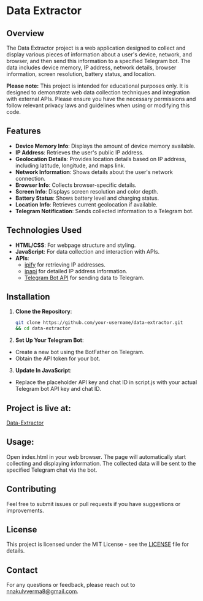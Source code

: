 # Data Extractor

## Overview

The Data Extractor project is a web application designed to collect and display various pieces of information about a user's device, network, and browser, and then send this information to a specified Telegram bot. The data includes device memory, IP address, network details, browser information, screen resolution, battery status, and location.

**Please note:** This project is intended for educational purposes only. It is designed to demonstrate web data collection techniques and integration with external APIs. Please ensure you have the necessary permissions and follow relevant privacy laws and guidelines when using or modifying this code.

## Features

- **Device Memory Info**: Displays the amount of device memory available.
- **IP Address**: Retrieves the user's public IP address.
- **Geolocation Details**: Provides location details based on IP address, including latitude, longitude, and maps link.
- **Network Information**: Shows details about the user's network connection.
- **Browser Info**: Collects browser-specific details.
- **Screen Info**: Displays screen resolution and color depth.
- **Battery Status**: Shows battery level and charging status.
- **Location Info**: Retrieves current geolocation if available.
- **Telegram Notification**: Sends collected information to a Telegram bot.

## Technologies Used

- **HTML/CSS**: For webpage structure and styling.
- **JavaScript**: For data collection and interaction with APIs.
- **APIs**: 
  - [ipify](https://www.ipify.org) for retrieving IP addresses.
  - [ipapi](https://ipapi.co) for detailed IP address information.
  - [Telegram Bot API](https://core.telegram.org/bots/api) for sending data to Telegram.

## Installation

1. **Clone the Repository**:

   ```bash
   git clone https://github.com/your-username/data-extractor.git
   && cd data-extractor
2. **Set Up Your Telegram Bot**:

- Create a new bot using the BotFather on Telegram.
- Obtain the API token for your bot.
3. **Update In JavaScript**:

- Replace the placeholder API key and chat ID in script.js with your actual Telegram bot API key and chat ID.

## Project is live at:
[Data-Extractor](https://nakul-verma2.github.io/projects/data-extractor)
  
## Usage:
Open index.html in your web browser.
The page will automatically start collecting and displaying information.
The collected data will be sent to the specified Telegram chat via the bot.

## Contributing
Feel free to submit issues or pull requests if you have suggestions or improvements.

## License
This project is licensed under the MIT License - see the [LICENSE](https://github.com/nakul-verma2/data-extractor) file for details.

## Contact
For any questions or feedback, please reach out to nnakulvverma8@gmail.com.
